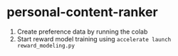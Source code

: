 # personal-content-ranker

1. Create preference data by running the colab
2. Start reward model training using `accelerate launch reward_modeling.py`
